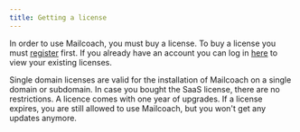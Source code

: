 ```yaml
---
title: Getting a license
---
```


In order to use Mailcoach, you must buy a license. To buy a license you must [register](/register) first. If you already have an account you can log in [here](/login) to view your existing licenses.

Single domain licenses are valid for the installation of Mailcoach on a single domain or subdomain. In case you bought the SaaS license, there are no restrictions. A licence comes with one year of upgrades. If a license expires, you are still allowed to use Mailcoach, but you won't get any updates anymore.
